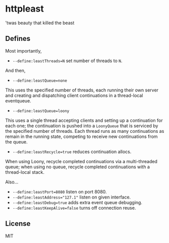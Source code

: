 # httpleast

'twas beauty that killed the beast

## Defines

Most importantly,

- `--define:leastThreads=N` set number of threads to `N`.

And then,

- `--define:leastQueue=none`

This uses the specified number of threads, each running their own server and
creating and dispatching client continuations in a thread-local eventqueue.

- `--define:leastQueue=loony`

This uses a single thread accepting clients and setting up a continuation for
each one; the continuation is pushed into a `LoonyQueue` that is serviced by
the specified number of threads. Each thread runs as many continuations as
remain in the running state, competing to receive new continuations from the
queue.

- `--define:leastRecycle=true` reduces continuation allocs.

When using Loony, recycle completed continuations via a multi-threaded queue;
when using no queue, recycle completed continuations with a thread-local stack.

Also...

- `--define:leastPort=8080` listen on port 8080.
- `--define:leastAddress="127.1"` listen on given interface.
- `--define:leastDebug=true` adds extra event queue debugging.
- `--define:leastKeepAlive=false` turns off connection reuse.

## License
MIT
